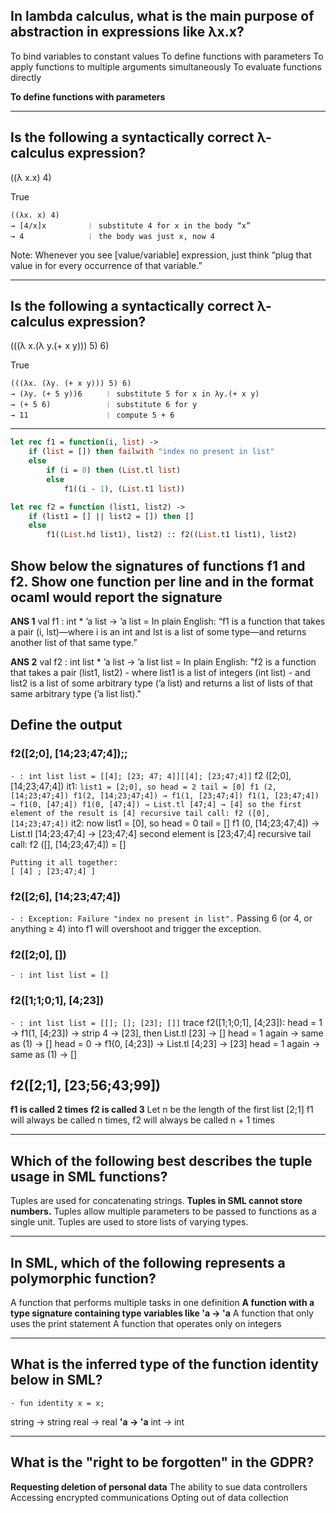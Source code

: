 ## In lambda calculus, what is the main purpose of abstraction in expressions like λx.x?

To bind variables to constant values
To define functions with parameters
To apply functions to multiple arguments simultaneously
To evaluate functions directly

**To define functions with parameters**

---

## Is the following a syntactically correct λ-calculus expression?

((λ x.x) 4)

True

```
((λx. x) 4)
→ [4/x]x         ︱ substitute 4 for x in the body “x”
→ 4              ︱ the body was just x, now 4
```
Note: Whenever you see [value/variable] expression, just think “plug that value in for every occurrence of that variable.”

---

## Is the following a syntactically correct λ-calculus expression?

(((λ x.(λ y.(+ x y))) 5) 6)

True

```
(((λx. (λy. (+ x y))) 5) 6)
→ (λy. (+ 5 y))6     ︱ substitute 5 for x in λy.(+ x y)
→ (+ 5 6)            ︱ substitute 6 for y
→ 11                 ︱ compute 5 + 6
```

---

```ocaml
let rec f1 = function(i, list) ->
	if (list = []) then failwith "index no present in list"
	else 
		if (i = 0) then (List.tl list)
		else
			f1((i - 1), (List.t1 list))

let rec f2 = function (list1, list2) ->
	if (list1 = [] || list2 = []) then []
	else 
		f1((List.hd list1), list2) :: f2((List.t1 list1), list2)
```

## Show below the signatures of functions f1 and f2. Show one function per line and in the format ocaml would report the signature

**ANS 1**
val f1 : int * ’a list -> ’a list = <fun>
	In plain English: 
		“f1 is a function that takes a pair (i, lst)—where i is an int and lst is a list of some type—and returns another list of that same type.”

**ANS 2** 
val f2 : int list * ’a list -> ’a list list = <fun>
	In plain English:
		"f2 is a function that takes a pair (list1, list2)
			- where list1 is a list of integers (int list)
			- and list2 is a list of some arbitrary type (’a list)
		and returns a list of lists of that same arbitrary type (’a list list)."

## Define the output
### f2([2;0], [14;23;47;4]);;
`- : int list list = [[4]; [23; 47; 4]][[4]; [23;47;4]]`
	f2 ([2;0], [14;23;47;4])
	it1:
		```
		list1 = [2;0], so
		head = 2
		tail = [0]
		f1 (2, [14;23;47;4])
		f1(2, [14;23;47;4]) → f1(1, [23;47;4])
		f1(1, [23;47;4]) → f1(0, [47;4])
		f1(0, [47;4]) → List.tl [47;4] → [4]
		so the first element of the result is [4]
		recursive tail call:
		f2 ([0], [14;23;47;4])
		```
	it2:
		now list1 = [0], so
		head = 0
		tail = []
		f1 (0, [14;23;47;4]) → List.tl [14;23;47;4] → [23;47;4]
		second element is [23;47;4]
		recursive tail call:
		f2 ([], [14;23;47;4])  =  []

	Putting it all together:
	[ [4] ; [23;47;4] ]

### f2([2;6], [14;23;47;4])
`- : Exception: Failure "index no present in list".`
	Passing 6 (or 4, or anything ≥ 4) into f1 will overshoot and trigger the exception.

### f2([2;0], [])
`- : int list list = []`

### f2([1;1;0;1], [4;23])
`- : int list list = [[]; []; [23]; []]`
	trace f2([1;1;0;1], [4;23]):
		head = 1 → f1(1, [4;23]) → strip 4 → [23], then List.tl [23] → []
		head = 1 again → same as (1) → []
		head = 0 → f1(0, [4;23]) → List.tl [4;23] → [23]
		head = 1 again → same as (1) → []

## f2([2;1], [23;56;43;99])
**f1 is called 2 times**
**f2 is called 3**
Let n be the length  of the first list [2;1]
f1 will always be called n times, f2 will always be called n + 1 times

---

## Which of the following best describes the tuple usage in SML functions?

Tuples are used for concatenating strings.
**Tuples in SML cannot store numbers.**
Tuples allow multiple parameters to be passed to functions as a single unit.
Tuples are used to store lists of varying types.


---

## In SML, which of the following represents a polymorphic function?

A function that performs multiple tasks in one definition
**A function with a type signature containing type variables like 'a -> 'a**
A function that only uses the print statement
A function that operates only on integers

---

## What is the inferred type of the function identity below in SML?
`- fun identity x = x;`

string -> string
real -> real
**'a -> 'a**
int -> int

---

## What is the "right to be forgotten" in the GDPR?

**Requesting deletion of personal data**
The ability to sue data controllers
Accessing encrypted communications
Opting out of data collection
